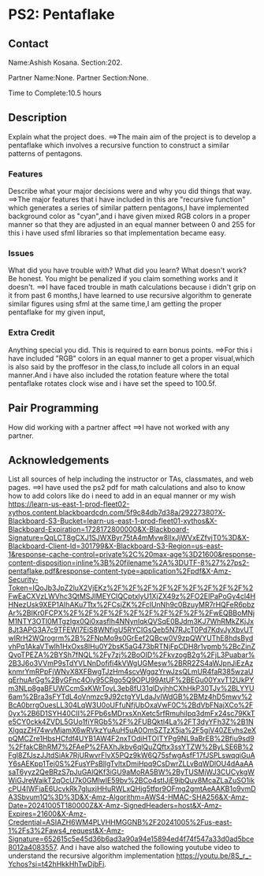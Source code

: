 # PS2: Pentaflake

## Contact
Name:Ashish Kosana.
Section:202.

Partner Name:None.
Partner Section:None.

Time to Complete:10.5 hours


## Description
Explain what the project does.
==>The main aim of the project is to develop a pentaflake which involves a recursive function to construct a similar patterns of pentagons.
### Features
Describe what your major decisions were and why you did things that way.
==>The major features that i have included in this are "recursive function" which generates a series of similar pattern pentagons,I have implemented background color as "cyan",and i have given mixed RGB colors in a proper manner so that they are adjusted in an equal manner between 0 and 255 for this i have used sfml libraries so that implementation became easy.
### Issues
What did you have trouble with?  What did you learn?  What doesn't work?  Be honest.  You might be penalized if you claim something works and it doesn't.
==>I have faced trouble in math calculations because i didn't grip on it from past 6 months,I have learned to use recursive algorithm to generate similar figures using sfml at the same time,I am getting the proper pentaflake for my given input, 
### Extra Credit
Anything special you did.  This is required to earn bonus points.
==>For this i have included "RGB" colors in an equal manner to get a proper visual,which is also said by the proffesor in the class,to include all colors in an equal manner.And i have also included the rotation feature where the total pentaflake rotates clock wise and i have set the speed to 100.5f. 
## Pair Programming
How did working with a partner affect
==>I have not worked with any partner.
## Acknowledgements
List all sources of help including the instructor or TAs, classmates, and web pages.
==>I have used the ps2 pdf for math calculations and also to know how to add colors like do i need to add in an equal manner or my wish https://learn-us-east-1-prod-fleet02-xythos.content.blackboardcdn.com/5f9c84db7d38a/29227380?X-Blackboard-S3-Bucket=learn-us-east-1-prod-fleet01-xythos&X-Blackboard-Expiration=1728172800000&X-Blackboard-Signature=QqLCT8gCXJ1SJWXByr75tA4mMvw8IlxJjWVxEZfvjT0%3D&X-Blackboard-Client-Id=301799&X-Blackboard-S3-Region=us-east-1&response-cache-control=private%2C%20max-age%3D21600&response-content-disposition=inline%3B%20filename%2A%3DUTF-8%27%27ps2-pentaflake.pdf&response-content-type=application%2Fpdf&X-Amz-Security-Token=IQoJb3JpZ2luX2VjEKz%2F%2F%2F%2F%2F%2F%2F%2F%2F%2FwEaCXVzLWVhc3QtMSJIMEYCIQCptxlyU1XjZX49z%2FO2EIPaPoGy4cl4HHNezUsk9XEP1AIhAKu7Ttx%2FCsjZK%2FclUnNh9c0BzuyMR7rHQFeR6pbzAr%2BIKr0FCPX%2F%2F%2F%2F%2F%2F%2F%2F%2F%2FwEQBBoMNjM1NTY3OTI0MTgzIgx0Qi0xasflh4NNynIqkQVSqE0BJdm3KJ7WhRMkZKjJx8Jt3APG3A7c9TFEWl7EiS8WNfigU5RYCIGsQeb5N7RJcT0Pd7KdvJyXbvUTwIRrH2WQrogrm%2B%2FNpMo9s0GrEef2QBcw0V9zpQWYUThE8hdsBydvhPq1AkaVTwlh1HxOxs8lHu0Y2bsK5aG473bRTNjFpCDH8r1vpmb%2BcZinZQvoTPEZA%2BYSh7fNQL%2Fy7zj%2BoOID%2FkvzogB2g%2FjL3Puabar%2B3J6o3VVmP9sTdYVLNnDofifi4kVWgUGMesw%2BRR2ZS4aWJpnJiEzAzknmrYmRPpFjWNvX8XFBwgTJzHm4scvWgqzYrwJzsQLmUR4faR385wzaUqErhuArGg%2ByGFnc4Oiy95CRgo5Q9OPU99AtUF%2BEGu00YxvT12UkPYm3NLp8gaBFUWCcmSxKWrToyL3eb8fU31qlDvjhhCXhHkP30TJv%2BLYYU6am%2Bra3sFYTdL4oVnmzc9J92ctgYVLdaJvIWdGB%2BMz4hD5mwv%2BcA0brrgOuesLL304LqW3U0oUFfuNfjUbOxaVwF0C%2BdVbFNajXCo%2F0yx%2B6D1SYH40CII%2FPb6sMDrxsXnXetc5rfRmuhiIpq3dmFx24sc79KkTe5CY0ckk4ZVDL5GUo1fiYRGb5%2F%2FUBQktl4La%2FT3dyYFh3Z%2B1NXlgqzZH74wvMjamX6wRVkzYuAuH5uA0OmSZTzX5ja%2F5giV40ZEvhs2eXpQMCZre1HbsHCfdf4UYB1AW4F2nxTOdiHTOITYPg9NL9aBrEB%2Bfiu9sd9%2FfakCBhRM7%2FAeP%2FAXhJkbv6qlQuZQftx3ssYTZW%2ByLSE6B%2FgI8ZfJszJJtdSiAk7RjURwvrFlvX5PQz9kW6Q75sfwgAsfF17fJSPLswqqiGuAY6sAEKpp1Tej0S%2FusYPsBllgTvltxDmiHpq9CsDwrZLLvBqWDlOU4dAaAAsaT6yyz2QeBRzS7pJuGAlQKf3iGU9aMoRA5BW%2ByTUSMjWJ3CUCykgWWiGJreWaikT2qOcU7k0GMlwIE59bv%2BCo4stIJjE9ibQuv8McaZLaZuSO1ikcPU4IWFiaE6UcvkRk7gIuxjHHuRWLxQHjg5tfpr9OFmg2gmtAeAAKB1o9vmDA3Sbvum1Q%3D%3D&X-Amz-Algorithm=AWS4-HMAC-SHA256&X-Amz-Date=20241005T180000Z&X-Amz-SignedHeaders=host&X-Amz-Expires=21600&X-Amz-Credential=ASIAZH6WM4PLVHHMGGNB%2F20241005%2Fus-east-1%2Fs3%2Faws4_request&X-Amz-Signature=652615c5e45d36b6ad3a90a94e15894ed4f74f547a33d0ad5bce8012a4083557. 
And i have also watched the following youtube video to understand the recursive algorithm implementation https://youtu.be/8S_r_-Ychos?si=t42hHkkHhTwDjbFi.
